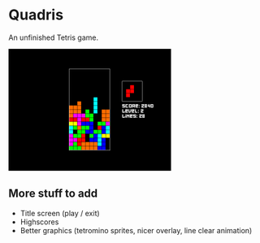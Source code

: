 # Quadris

An unfinished Tetris game.

<img src="Quadris.png" width="320">

## More stuff to add

- Title screen (play / exit)
- Highscores
- Better graphics (tetromino sprites, nicer overlay, line clear animation)
